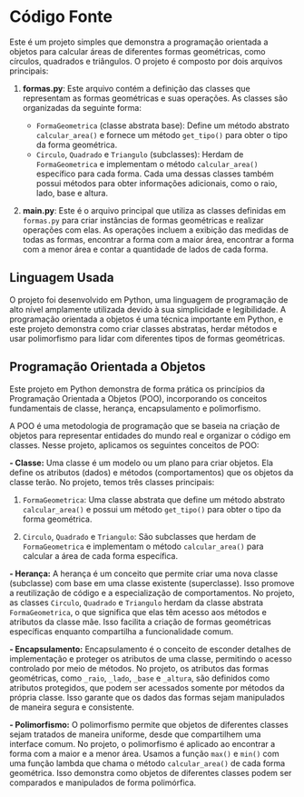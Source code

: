 # Código Fonte

Este é um projeto simples que demonstra a programação orientada a objetos para calcular áreas de diferentes formas geométricas, como círculos, quadrados e triângulos. O projeto é composto por dois arquivos principais:

1. **formas.py**: Este arquivo contém a definição das classes que representam as formas geométricas e suas operações. As classes são organizadas da seguinte forma:

   - `FormaGeometrica` (classe abstrata base): Define um método abstrato `calcular_area()` e fornece um método `get_tipo()` para obter o tipo da forma geométrica.
   - `Circulo`, `Quadrado` e `Triangulo` (subclasses): Herdam de `FormaGeometrica` e implementam o método `calcular_area()` específico para cada forma. Cada uma dessas classes também possui métodos para obter informações adicionais, como o raio, lado, base e altura.

2. **main.py**: Este é o arquivo principal que utiliza as classes definidas em `formas.py` para criar instâncias de formas geométricas e realizar operações com elas. As operações incluem a exibição das medidas de todas as formas, encontrar a forma com a maior área, encontrar a forma com a menor área e contar a quantidade de lados de cada forma.

## Linguagem Usada

O projeto foi desenvolvido em Python, uma linguagem de programação de alto nível amplamente utilizada devido à sua simplicidade e legibilidade. A programação orientada a objetos é uma técnica importante em Python, e este projeto demonstra como criar classes abstratas, herdar métodos e usar polimorfismo para lidar com diferentes tipos de formas geométricas.

## Programação Orientada a Objetos

Este projeto em Python demonstra de forma prática os princípios da Programação Orientada a Objetos (POO), incorporando os conceitos fundamentais de classe, herança, encapsulamento e polimorfismo.

A POO é uma metodologia de programação que se baseia na criação de objetos para representar entidades do mundo real e organizar o código em classes. Nesse projeto, aplicamos os seguintes conceitos de POO:

**- Classe:** Uma classe é um modelo ou um plano para criar objetos. Ela define os atributos (dados) e métodos (comportamentos) que os objetos da classe terão. No projeto, temos três classes principais:

1. `FormaGeometrica`: Uma classe abstrata que define um método abstrato `calcular_area()` e possui um método `get_tipo()` para obter o tipo da forma geométrica.

2. `Circulo`, `Quadrado` e `Triangulo`: São subclasses que herdam de `FormaGeometrica` e implementam o método `calcular_area()` para calcular a área de cada forma específica.

**- Herança:** A herança é um conceito que permite criar uma nova classe (subclasse) com base em uma classe existente (superclasse). Isso promove a reutilização de código e a especialização de comportamentos. No projeto, as classes `Circulo`, `Quadrado` e `Triangulo` herdam da classe abstrata `FormaGeometrica`, o que significa que elas têm acesso aos métodos e atributos da classe mãe. Isso facilita a criação de formas geométricas específicas enquanto compartilha a funcionalidade comum.

**- Encapsulamento:** Encapsulamento é o conceito de esconder detalhes de implementação e proteger os atributos de uma classe, permitindo o acesso controlado por meio de métodos. No projeto, os atributos das formas geométricas, como `_raio`, `_lado`, `_base` e `_altura`, são definidos como atributos protegidos, que podem ser acessados somente por métodos da própria classe. Isso garante que os dados das formas sejam manipulados de maneira segura e consistente.

**- Polimorfismo:** O polimorfismo permite que objetos de diferentes classes sejam tratados de maneira uniforme, desde que compartilhem uma interface comum. No projeto, o polimorfismo é aplicado ao encontrar a forma com a maior e a menor área. Usamos a função `max()` e `min()` com uma função lambda que chama o método `calcular_area()` de cada forma geométrica. Isso demonstra como objetos de diferentes classes podem ser comparados e manipulados de forma polimórfica.

